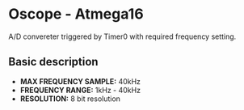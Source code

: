 <h1>Oscope - Atmega16</h1>
  <p>A/D convereter triggered by Timer0 with required frequency setting.</p>
<h2>Basic description</h2>
<p>
  <ul>
    <li><b>MAX FREQUENCY SAMPLE:</b>&nbsp;40kHz</li>
    <li><b>FREQUENCY RANGE:</b>&nbsp;1kHz - 40kHz</li>    
    <li><b>RESOLUTION:</b>&nbsp;8 bit resolution</li>
  </ul>
</p>
